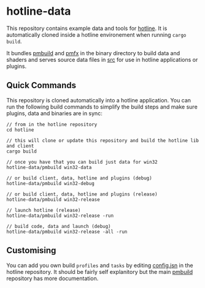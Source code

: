 # hotline-data

This repository contains example data and tools for [hotline](https://github.com/polymonster/hotline). It is automatically cloned inside a hotline environement when running `cargo build`.

It bundles [pmbuild](https://github.com/polymonster/pmbuild) and [pmfx](https://github.com/polymonster/pmbuild) in the binary directory to build data and shaders and serves source data files in [src](https://github.com/polymonster/hotline-data/tree/master/src) for use in hotline applications or plugins.

## Quick Commands

This repository is cloned automatically into a hotline application. You can run the following build commands to simplify the build steps and make sure plugins, data and binaries are in sync:

```text
// from in the hotline repository
cd hotline

// this will clone or update this repository and build the hotline lib and client
cargo build

// once you have that you can build just data for win32
hotline-data/pmbuild win32-data

// or build client, data, hotline and plugins (debug)
hotline-data/pmbuild win32-debug

// or build client, data, hotline and plugins (release)
hotline-data/pmbuild win32-release

// launch hotline (release)
hotline-data/pmbuild win32-release -run

// build code, data and launch (debug)
hotline-data/pmbuild win32-release -all -run
```

## Customising

You can add you own build `profiles` and `tasks` by editing [config.jsn](https://github.com/polymonster/hotline/blob/master/config.jsn) in the hotline repository. It should be fairly self explanitory but the main [pmbuild](https://github.com/polymonster/pmbuild) repository has more documentation.
